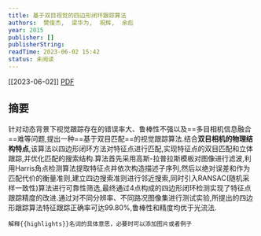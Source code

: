 ```yaml
---
title: 基于双目视觉的四边形闭环跟踪算法
authors:  樊俊杰,  梁华为,  祝辉,  余彪
year: 2015
publisher: []
publisherString: 
readTime: 2023-06-02 15:42
status: 未阅读
---
```

[[2023-06-02]]
[PDF](zotero://select/items/@FanJunJieJiYuShuangMuShiJueDeSiBianXingBiHuanGenZongSuanFa2015)

## 摘要
针对动态背景下视觉跟踪存在的错误率大、鲁棒性不强以及==多目相机信息融合==难等问题,提出一种==基于双目匹配==的视觉跟踪算法.结合**双目相机的物理结构特点**,该算法以四边形闭环方法对特征点进行匹配,实现特征点的双目匹配和立体跟踪,并优化匹配的搜索结构.算法首先采用高斯-拉普拉斯模板对图像进行滤波,利用Harris角点检测算法提取特征点并依次构造描述子序列,然后以绝对误差和作为匹配代价的衡量准则,建立四边搜索准则进行邻近搜索,同时引入RANSAC(随机采样一致性)算法进行可靠性筛选,最终通过4点构成的四边形闭环检测实现了特征点跟踪精度的改进.通过对不同分辨率、不同路况图像集进行测试实验,所提出的四边形跟踪算法特征跟踪正确率可达99.80%,鲁棒性和精度均优于光流法.

```tg
解释{{highlights}}名词的具体意思，必要时可以添加图片或者例子
```